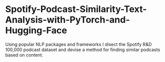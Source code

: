 # Spotify-Podcast-Similarity-Text-Analysis-with-PyTorch-and-Hugging-Face
Using popular NLP packages and frameworks I disect the Spotify R&amp;D 100,000 podcast dataset and devise a method for finding similar podcasts based on content.
